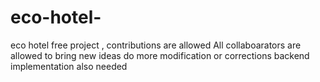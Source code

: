 # eco-hotel-
eco hotel free project , contributions are allowed
All collaboarators are allowed to bring new ideas
do more modification or corrections
backend implementation also needed
